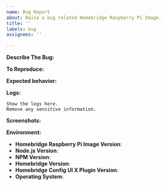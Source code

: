 ```yaml
---
name: Bug Report
about: Raise a bug related Homebridge Raspberry Pi Image.
title: ''
labels: bug
assignees: ''

---
```


<!-- You must use the issue template below when submitting a bug -->

<!-- If you are having an issue with a certain plugin please raise the issue on the plugins project page instead.  -->

**Describe The Bug:**
<!-- A clear and concise description of what the bug is. -->

**To Reproduce:**
<!-- Steps to reproduce the behavior. -->

**Expected behavior:**
<!-- A clear and concise description of what you expected to happen. -->

**Logs:**

```
Show the logs here.
Remove any sensitive information.
```

**Screenshots:**
<!-- If applicable, add screenshots to help explain your problem. -->

**Environment:**

* **Homebridge Raspberry Pi Image Version**:
* **Node.js Version**: <!-- node -v -->
* **NPM Version**: <!-- npm -v -->
* **Homebridge Version**: <!-- homebridge -V -->
* **Homebridge Config UI X Plugin Version**: <!-- hb-service -v -->
* **Operating System**: <!-- Raspbian / Ubuntu / Debian / Windows / macOS / Docker -->


<!-- Click the "Preview" tab before you submit to ensure the formatting is correct. -->
